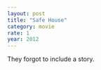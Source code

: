 ```yaml
---
layout: post
title: "Safe House"
category: movie
rate: 1
year: 2012
---
```


They forgot to include a story.
